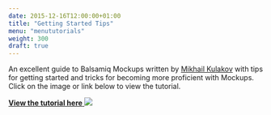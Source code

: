 ```yaml
---
date: 2015-12-16T12:00:00+01:00
title: "Getting Started Tips"
menu: "menututorials"
weight: 300
draft: true
---
```


An excellent guide to Balsamiq Mockups written by [Mikhail Kulakov](https://medium.com/@citizenblr) with tips for getting started and tricks for becoming more proficient with Mockups. Click on the image or link below to view the tutorial.

[**View the tutorial here**
![](https://media.balsamiq.com/img/support/tutorials/balsamiq101/balsamiq101.png)](https://medium.com/@citizenblr/balsamiq-101-wireframe-quickly-effectively-9231bb126d01)